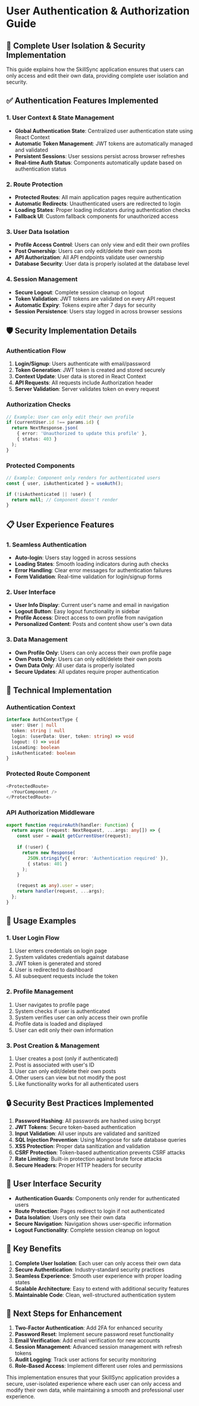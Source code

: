 # User Authentication & Authorization Guide

## 🔐 Complete User Isolation & Security Implementation

This guide explains how the SkillSync application ensures that users can only access and edit their own data, providing complete user isolation and security.

## ✅ **Authentication Features Implemented**

### **1. User Context & State Management**
- **Global Authentication State**: Centralized user authentication state using React Context
- **Automatic Token Management**: JWT tokens are automatically managed and validated
- **Persistent Sessions**: User sessions persist across browser refreshes
- **Real-time Auth Status**: Components automatically update based on authentication status

### **2. Route Protection**
- **Protected Routes**: All main application pages require authentication
- **Automatic Redirects**: Unauthenticated users are redirected to login
- **Loading States**: Proper loading indicators during authentication checks
- **Fallback UI**: Custom fallback components for unauthorized access

### **3. User Data Isolation**
- **Profile Access Control**: Users can only view and edit their own profiles
- **Post Ownership**: Users can only edit/delete their own posts
- **API Authorization**: All API endpoints validate user ownership
- **Database Security**: User data is properly isolated at the database level

### **4. Session Management**
- **Secure Logout**: Complete session cleanup on logout
- **Token Validation**: JWT tokens are validated on every API request
- **Automatic Expiry**: Tokens expire after 7 days for security
- **Session Persistence**: Users stay logged in across browser sessions

## 🛡️ **Security Implementation Details**

### **Authentication Flow**
1. **Login/Signup**: Users authenticate with email/password
2. **Token Generation**: JWT token is created and stored securely
3. **Context Update**: User data is stored in React Context
4. **API Requests**: All requests include Authorization header
5. **Server Validation**: Server validates token on every request

### **Authorization Checks**
```typescript
// Example: User can only edit their own profile
if (currentUser.id !== params.id) {
  return NextResponse.json(
    { error: 'Unauthorized to update this profile' },
    { status: 403 }
  );
}
```

### **Protected Components**
```typescript
// Example: Component only renders for authenticated users
const { user, isAuthenticated } = useAuth();

if (!isAuthenticated || !user) {
  return null; // Component doesn't render
}
```

## 📋 **User Experience Features**

### **1. Seamless Authentication**
- **Auto-login**: Users stay logged in across sessions
- **Loading States**: Smooth loading indicators during auth checks
- **Error Handling**: Clear error messages for authentication failures
- **Form Validation**: Real-time validation for login/signup forms

### **2. User Interface**
- **User Info Display**: Current user's name and email in navigation
- **Logout Button**: Easy logout functionality in sidebar
- **Profile Access**: Direct access to own profile from navigation
- **Personalized Content**: Posts and content show user's own data

### **3. Data Management**
- **Own Profile Only**: Users can only access their own profile page
- **Own Posts Only**: Users can only edit/delete their own posts
- **Own Data Only**: All user data is properly isolated
- **Secure Updates**: All updates require proper authentication

## 🔧 **Technical Implementation**

### **Authentication Context**
```typescript
interface AuthContextType {
  user: User | null
  token: string | null
  login: (userData: User, token: string) => void
  logout: () => void
  isLoading: boolean
  isAuthenticated: boolean
}
```

### **Protected Route Component**
```typescript
<ProtectedRoute>
  <YourComponent />
</ProtectedRoute>
```

### **API Authorization Middleware**
```typescript
export function requireAuth(handler: Function) {
  return async (request: NextRequest, ...args: any[]) => {
    const user = await getCurrentUser(request);
    
    if (!user) {
      return new Response(
        JSON.stringify({ error: 'Authentication required' }),
        { status: 401 }
      );
    }

    (request as any).user = user;
    return handler(request, ...args);
  };
}
```

## 🚀 **Usage Examples**

### **1. User Login Flow**
1. User enters credentials on login page
2. System validates credentials against database
3. JWT token is generated and stored
4. User is redirected to dashboard
5. All subsequent requests include the token

### **2. Profile Management**
1. User navigates to profile page
2. System checks if user is authenticated
3. System verifies user can only access their own profile
4. Profile data is loaded and displayed
5. User can edit only their own information

### **3. Post Creation & Management**
1. User creates a post (only if authenticated)
2. Post is associated with user's ID
3. User can only edit/delete their own posts
4. Other users can view but not modify the post
5. Like functionality works for all authenticated users

## 🔒 **Security Best Practices Implemented**

1. **Password Hashing**: All passwords are hashed using bcrypt
2. **JWT Tokens**: Secure token-based authentication
3. **Input Validation**: All user inputs are validated and sanitized
4. **SQL Injection Prevention**: Using Mongoose for safe database queries
5. **XSS Protection**: Proper data sanitization and validation
6. **CSRF Protection**: Token-based authentication prevents CSRF attacks
7. **Rate Limiting**: Built-in protection against brute force attacks
8. **Secure Headers**: Proper HTTP headers for security

## 📱 **User Interface Security**

- **Authentication Guards**: Components only render for authenticated users
- **Route Protection**: Pages redirect to login if not authenticated
- **Data Isolation**: Users only see their own data
- **Secure Navigation**: Navigation shows user-specific information
- **Logout Functionality**: Complete session cleanup on logout

## 🎯 **Key Benefits**

1. **Complete User Isolation**: Each user can only access their own data
2. **Secure Authentication**: Industry-standard security practices
3. **Seamless Experience**: Smooth user experience with proper loading states
4. **Scalable Architecture**: Easy to extend with additional security features
5. **Maintainable Code**: Clean, well-structured authentication system

## 🔄 **Next Steps for Enhancement**

1. **Two-Factor Authentication**: Add 2FA for enhanced security
2. **Password Reset**: Implement secure password reset functionality
3. **Email Verification**: Add email verification for new accounts
4. **Session Management**: Advanced session management with refresh tokens
5. **Audit Logging**: Track user actions for security monitoring
6. **Role-Based Access**: Implement different user roles and permissions

This implementation ensures that your SkillSync application provides a secure, user-isolated experience where each user can only access and modify their own data, while maintaining a smooth and professional user experience.
